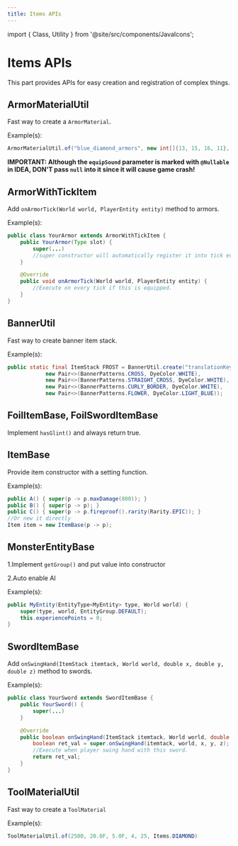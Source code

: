 ```yaml
---
title: Items APIs
---
```


import { Class, Utility } from '@site/src/components/JavaIcons';

# Items APIs

This part provides APIs for easy creation and registration of complex things.

## ArmorMaterialUtil <Utility/>

Fast way to create a `ArmorMaterial`.

Example(s):
```java
ArmorMaterialUtil.of("blue_diamond_armors", new int[]{13, 15, 16, 11}, 70, new int[]{9, 13, 18, 10}, 40, Registries.SOUND_EVENT.get(new Identifier("item.armor.equip_diamond")), 5.0F, 0.3F, ModItems.BLUE_DIAMOND)
```

**IMPORTANT: Although the `equipSound` parameter is marked with `@Nullable` in IDEA, DON'T pass `null` into it since it will cause game crash!**

## ArmorWithTickItem <Class/>

Add `onArmorTick(World world, PlayerEntity entity)` method to armors.

Example(s):
```java
public class YourArmor extends ArmorWithTickItem {
    public YourArmor(Type slot) {
        super(...)
        //super constructor will automatically register it into tick event
    }

    @Override
    public void onArmorTick(World world, PlayerEntity entity) {
        //Execute on every tick if this is equipped.
    }
}
```

## BannerUtil <Utility/>

Fast way to create banner item stack.

Example(s):
```java
public static final ItemStack FROST = BannerUtil.create("translationKey", Items.CYAN_BANNER,
            new Pair<>(BannerPatterns.CROSS, DyeColor.WHITE),
            new Pair<>(BannerPatterns.STRAIGHT_CROSS, DyeColor.WHITE),
            new Pair<>(BannerPatterns.CURLY_BORDER, DyeColor.WHITE),
            new Pair<>(BannerPatterns.FLOWER, DyeColor.LIGHT_BLUE));
```

## FoilItemBase, FoilSwordItemBase <Class/>

Implement `hasGlint()` and always return true.

## ItemBase <Class/>

Provide item constructor with a setting function.

Example(s):
```java
public A() { super(p -> p.maxDamage(800)); }
public B() { super(p -> p); }
public C() { super(p -> p.fireproof().rarity(Rarity.EPIC)); }
//Or new it directly
Item item = new ItemBase(p -> p);
```

## MonsterEntityBase <Class/>

1.Implement `getGroup()` and put value into constructor

2.Auto enable AI

Example(s):
```java
public MyEntity(EntityType<MyEntity> type, World world) {
    super(type, world, EntityGroup.DEFAULT);
    this.experiencePoints = 0;
}
```

## SwordItemBase <Class/>

Add `onSwingHand(ItemStack itemtack, World world, double x, double y, double z)` method to swords.

Example(s):
```java
public class YourSword extends SwordItemBase {
    public YourSword() {
        super(...)
    }

    @Override
    public boolean onSwingHand(ItemStack itemtack, World world, double x, double y, double z) {
        boolean ret_val = super.onSwingHand(itemtack, world, x, y, z);
        //Execute when player swing hand with this sword.
        return ret_val;
    }
}
```

## ToolMaterialUtil <Utility/>

Fast way to create a `ToolMaterial`

Example(s):
```java
ToolMaterialUtil.of(2500, 20.0F, 5.0F, 4, 25, Items.DIAMOND)
```